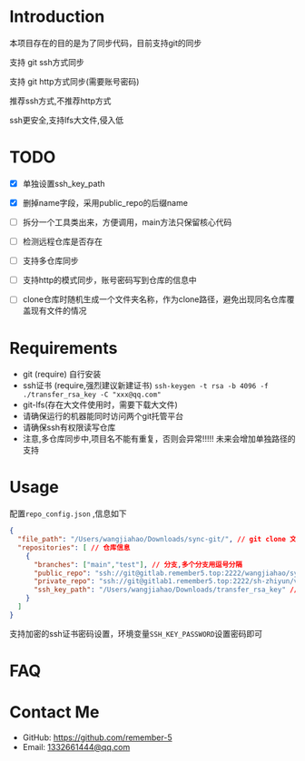 # Introduction
本项目存在的目的是为了同步代码，目前支持git的同步

支持 git ssh方式同步

支持 git http方式同步(需要账号密码)

推荐ssh方式,不推荐http方式

ssh更安全,支持lfs大文件,侵入低


# TODO
- [x] 单独设置ssh_key_path
- [x] 删掉name字段，采用public_repo的后缀name
- [ ] 拆分一个工具类出来，方便调用，main方法只保留核心代码
- [ ] 检测远程仓库是否存在
- [ ] 支持多仓库同步 
- [ ] 支持http的模式同步，账号密码写到仓库的信息中
- [ ] clone仓库时随机生成一个文件夹名称，作为clone路径，避免出现同名仓库覆盖现有文件的情况



# Requirements
- git (require) 自行安装
- ssh证书 (require,强烈建议新建证书) `ssh-keygen -t rsa -b 4096 -f ./transfer_rsa_key -C "xxx@qq.com"`
- git-lfs(存在大文件使用时，需要下载大文件)
- 请确保运行的机器能同时访问两个git托管平台
- 请确保ssh有权限读写仓库
- 注意,多仓库同步中,项目名不能有重复，否则会异常!!!!! 未来会增加单独路径的支持



# Usage
配置`repo_config.json` ,信息如下

```json
{
  "file_path": "/Users/wangjiahao/Downloads/sync-git/", // git clone 文件路径(填写本机的路径)
  "repositories": [ // 仓库信息
    {
      "branches": ["main","test"], // 分支,多个分支用逗号分隔
      "public_repo": "ssh://git@gitlab.remember5.top:2222/wangjiahao/sync-git.git", // 公共仓库地址
      "private_repo": "ssh://git@gitlab1.remember5.top:2222/sh-zhiyun/vue-cli-template.git", // 私有仓库地址
      "ssh_key_path": "/Users/wangjiahao/Downloads/transfer_rsa_key" // ssh证书路径
    }
  ]
}
```


支持加密的ssh证书密码设置，环境变量`SSH_KEY_PASSWORD`设置密码即可


# FAQ



# Contact Me

- GitHub: https://github.com/remember-5
- Email: [1332661444@qq.com](mailto:1332661444@qq.com)
